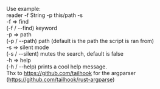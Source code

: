 Use example:  
    reader -f String -p this/path -s  
    -f => find  
        (-f / --find) keyword  
    -p => path  
        (-p / --path) path (default is the path the script is ran from)  
    -s => silent mode  
        (-s / --silent) mutes the search, default is false  
    -h => help  
        (-h / --help) prints a cool help message.  
        Thx to https://github.com/tailhook for the argparser (https://github.com/tailhook/rust-argparse)
